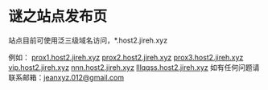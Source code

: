 # 谜之站点发布页

站点目前可使用泛三级域名访问，*.host2.jireh.xyz

例如：
[prox1.host2.jireh.xyz](prox1.host2.jireh.xyz)
[prox2.host2.jireh.xyz](prox2.host2.jireh.xyz)
[prox3.host2.jireh.xyz](prox3.host2.jireh.xyz)
[vip.host2.jireh.xyz](vip.host2.jireh.xyz)
[nnn.host2.jireh.xyz](nnn.host2.jireh.xyz)
[lllqqss.host2.jireh.xyz](lllqqss.host2.jireh.xyz)
如有任何问题请联系邮箱：jeanxyz.012@gmail.com
